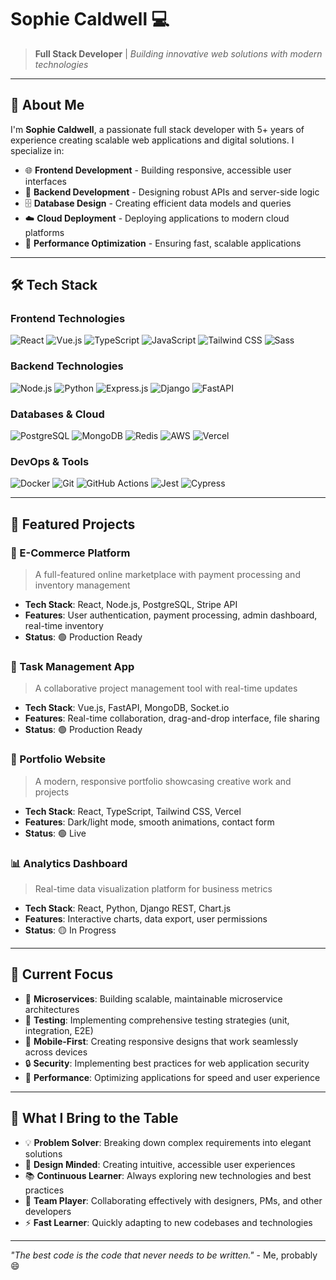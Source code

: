 # Sophie Caldwell 💻

> **Full Stack Developer** | _Building innovative web solutions with modern technologies_

---

## 👋 About Me

I'm **Sophie Caldwell**, a passionate full stack developer with 5+ years of experience creating scalable web applications and digital solutions. I specialize in:

- 🌐 **Frontend Development** - Building responsive, accessible user interfaces
- 🔧 **Backend Development** - Designing robust APIs and server-side logic
- 🗄️ **Database Design** - Creating efficient data models and queries
- ☁️ **Cloud Deployment** - Deploying applications to modern cloud platforms
- 🚀 **Performance Optimization** - Ensuring fast, scalable applications

---

## 🛠️ Tech Stack

### Frontend Technologies

![React](https://img.shields.io/badge/React-20232A?style=for-the-badge&logo=react&logoColor=61DAFB)
![Vue.js](https://img.shields.io/badge/Vue.js-35495E?style=for-the-badge&logo=vue.js&logoColor=4FC08D)
![TypeScript](https://img.shields.io/badge/TypeScript-007ACC?style=for-the-badge&logo=typescript&logoColor=white)
![JavaScript](https://img.shields.io/badge/JavaScript-F7DF1E?style=for-the-badge&logo=javascript&logoColor=black)
![Tailwind CSS](https://img.shields.io/badge/Tailwind_CSS-38B2AC?style=for-the-badge&logo=tailwind-css&logoColor=white)
![Sass](https://img.shields.io/badge/Sass-CC6699?style=for-the-badge&logo=sass&logoColor=white)

### Backend Technologies

![Node.js](https://img.shields.io/badge/Node.js-43853D?style=for-the-badge&logo=node.js&logoColor=white)
![Python](https://img.shields.io/badge/Python-3776AB?style=for-the-badge&logo=python&logoColor=white)
![Express.js](https://img.shields.io/badge/Express.js-404D59?style=for-the-badge&logo=express&logoColor=white)
![Django](https://img.shields.io/badge/Django-092E20?style=for-the-badge&logo=django&logoColor=white)
![FastAPI](https://img.shields.io/badge/FastAPI-009688?style=for-the-badge&logo=fastapi&logoColor=white)

### Databases & Cloud

![PostgreSQL](https://img.shields.io/badge/PostgreSQL-316192?style=for-the-badge&logo=postgresql&logoColor=white)
![MongoDB](https://img.shields.io/badge/MongoDB-4EA94B?style=for-the-badge&logo=mongodb&logoColor=white)
![Redis](https://img.shields.io/badge/Redis-DC382D?style=for-the-badge&logo=redis&logoColor=white)
![AWS](https://img.shields.io/badge/AWS-232F3E?style=for-the-badge&logo=amazon-aws&logoColor=white)
![Vercel](https://img.shields.io/badge/Vercel-000000?style=for-the-badge&logo=vercel&logoColor=white)

### DevOps & Tools

![Docker](https://img.shields.io/badge/Docker-2496ED?style=for-the-badge&logo=docker&logoColor=white)
![Git](https://img.shields.io/badge/Git-F05032?style=for-the-badge&logo=git&logoColor=white)
![GitHub Actions](https://img.shields.io/badge/GitHub_Actions-2088FF?style=for-the-badge&logo=github-actions&logoColor=white)
![Jest](https://img.shields.io/badge/Jest-C21325?style=for-the-badge&logo=jest&logoColor=white)
![Cypress](https://img.shields.io/badge/Cypress-17202C?style=for-the-badge&logo=cypress&logoColor=white)

---

## 🚀 Featured Projects

### 🛒 E-Commerce Platform

> A full-featured online marketplace with payment processing and inventory management

- **Tech Stack**: React, Node.js, PostgreSQL, Stripe API
- **Features**: User authentication, payment processing, admin dashboard, real-time inventory
- **Status**: 🟢 Production Ready

### 📱 Task Management App

> A collaborative project management tool with real-time updates

- **Tech Stack**: Vue.js, FastAPI, MongoDB, Socket.io
- **Features**: Real-time collaboration, drag-and-drop interface, file sharing
- **Status**: 🟢 Production Ready

### 🎨 Portfolio Website

> A modern, responsive portfolio showcasing creative work and projects

- **Tech Stack**: React, TypeScript, Tailwind CSS, Vercel
- **Features**: Dark/light mode, smooth animations, contact form
- **Status**: 🟢 Live

### 📊 Analytics Dashboard

> Real-time data visualization platform for business metrics

- **Tech Stack**: React, Python, Django REST, Chart.js
- **Features**: Interactive charts, data export, user permissions
- **Status**: 🟡 In Progress

---

## 🎯 Current Focus

- 🔄 **Microservices**: Building scalable, maintainable microservice architectures
- 🧪 **Testing**: Implementing comprehensive testing strategies (unit, integration, E2E)
- 📱 **Mobile-First**: Creating responsive designs that work seamlessly across devices
- 🔒 **Security**: Implementing best practices for web application security
- 🚀 **Performance**: Optimizing applications for speed and user experience

---

## 🌟 What I Bring to the Table

- 💡 **Problem Solver**: Breaking down complex requirements into elegant solutions
- 🎨 **Design Minded**: Creating intuitive, accessible user experiences
- 📚 **Continuous Learner**: Always exploring new technologies and best practices
- 🤝 **Team Player**: Collaborating effectively with designers, PMs, and other developers
- ⚡ **Fast Learner**: Quickly adapting to new codebases and technologies

---

_"The best code is the code that never needs to be written."_ - Me, probably 😄

